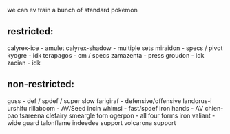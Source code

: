 we can ev train a bunch of standard pokemon

## restricted:
calyrex-ice - amulet
calyrex-shadow - multiple sets
miraidon - specs / pivot
kyogre - idk
terapagos - cm / specs
zamazenta - press
groudon - idk
zacian - idk



## non-restricted:
guss - def / spdef / super slow
farigiraf - defensive/offensive
landorus-i
urshifu
rillaboom - AV/Seed
incin
whimsi - fast/spdef
iron hands - AV
chien-pao
tsareena
clefairy
smeargle
torn
ogerpon - all four forms
iron valiant - wide guard
talonflame
indeedee support
volcarona support







